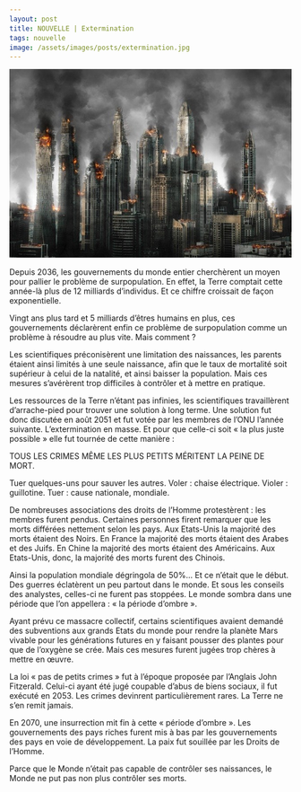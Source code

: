 ```yaml
---
layout: post
title: NOUVELLE | Extermination
tags: nouvelle
image: /assets/images/posts/extermination.jpg
---
```


![placeholder](/assets/images/posts/extermination.jpg "Extermination")



Depuis 2036, les gouvernements du monde entier cherchèrent un moyen pour pallier le problème de surpopulation. En effet, la Terre comptait cette année-là plus de 12 milliards d’individus. Et ce chiffre croissait de façon exponentielle.

Vingt ans plus tard et  5 milliards d’êtres humains en plus, ces gouvernements déclarèrent enfin ce problème de surpopulation comme un problème à résoudre au plus vite. Mais comment ?

Les scientifiques préconisèrent une limitation des naissances, les parents étaient ainsi limités à une seule naissance, afin que  le taux de mortalité soit supérieur à celui de la natalité, et ainsi baisser la population. Mais ces mesures s’avérèrent trop difficiles à contrôler et à mettre en pratique. 

Les ressources de la Terre n’étant pas infinies, les scientifiques travaillèrent d’arrache-pied pour trouver une solution à long terme. Une solution fut donc discutée en août 2051 et fut votée par les membres de l’ONU  l’année suivante. L’extermination en masse. Et pour que celle-ci soit « la plus juste possible » elle fut tournée de cette manière :

TOUS LES CRIMES MÊME LES PLUS PETITS MÉRITENT LA PEINE DE MORT.

Tuer quelques-uns pour sauver les autres. Voler : chaise électrique. Violer : guillotine. Tuer : cause nationale, mondiale.

De nombreuses associations des droits de l’Homme protestèrent : les membres furent pendus. Certaines personnes firent remarquer que les morts différées nettement selon les pays. Aux Etats-Unis la majorité des morts étaient des Noirs. En France la majorité des morts étaient des Arabes et des Juifs. En Chine la majorité des morts étaient des Américains. Aux Etats-Unis, donc, la majorité des morts furent des Chinois.

Ainsi la population mondiale dégringola de 50%... Et ce n’était que le début. Des guerres éclatèrent un peu partout dans le monde. Et sous les conseils des analystes, celles-ci ne furent pas stoppées. Le monde sombra dans une période que l’on appellera : « la période d’ombre ».

Ayant prévu ce massacre collectif, certains scientifiques avaient demandé des subventions aux grands Etats du monde pour rendre la planète Mars vivable pour les générations futures en y faisant pousser des plantes pour que de l’oxygène se crée. Mais ces mesures furent jugées trop chères à mettre en œuvre.

La loi « pas de petits crimes » fut à l’époque proposée par l’Anglais John Fitzerald. Celui-ci ayant été jugé coupable d’abus de biens sociaux, il fut exécuté en 2053. Les crimes devinrent particulièrement rares. La Terre ne s’en remit jamais.

En 2070, une insurrection mit fin à cette « période d’ombre ». Les gouvernements des pays riches furent mis à bas par les gouvernements des pays en voie de développement. La paix fut souillée par les Droits de l’Homme.

Parce que le Monde n’était pas capable de contrôler ses naissances, le Monde ne put pas non plus contrôler ses morts. 
